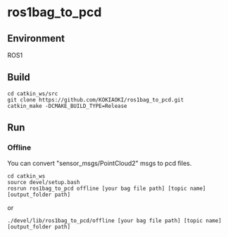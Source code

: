 # ros1bag_to_pcd

## Environment
ROS1

## Build
```
cd catkin_ws/src
git clone https://github.com/KOKIAOKI/ros1bag_to_pcd.git
catkin_make -DCMAKE_BUILD_TYPE=Release
```

## Run
### Offline
You can convert "sensor_msgs/PointCloud2" msgs to pcd files.
```
cd catkin_ws
source devel/setup.bash
rosrun ros1bag_to_pcd offline [your bag file path] [topic name] [output_folder path]
```

or

```
./devel/lib/ros1bag_to_pcd/offline [your bag file path] [topic name] [output_folder path]
```